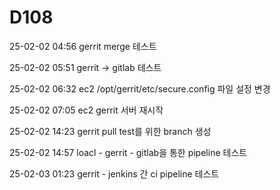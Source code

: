# D108

25-02-02 04:56
    gerrit merge 테스트

25-02-02 05:51 
    gerrit -> gitlab 테스트

25-02-02 06:32
    ec2 /opt/gerrit/etc/secure.config 파일 설정 변경

25-02-02 07:05
    ec2 gerrit 서버 재시작 

25-02-02 14:23
    gerrit pull test를 위한 branch 생성

25-02-02 14:57
    loacl - gerrit - gitlab을 통한 pipeline 테스트

25-02-03 01:23
    gerrit - jenkins 간 ci pipeline 테스트